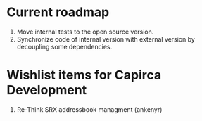 # Current roadmap
1. Move internal tests to the open source version.
2. Synchronize code of internal version with external version by decoupling some dependencies.

# Wishlist items for Capirca Development
1. Re-Think SRX addressbook managment (ankenyr)